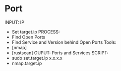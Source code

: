 # Port 

INPUT: IP
- Set target.ip
PROCESS:
- Find Open Ports
- Find Service and Version behind Open Ports
Tools:
- [nmap]
- [rustscan]
OUPUT: Ports and Services
SCRIPT:
- sudo set.target.ip x.x.x.x
- nmap.target.ip

